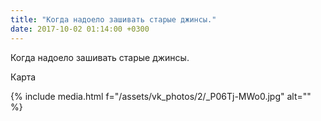 ```yaml
---
title: "Когда надоело зашивать старые джинсы."
date: 2017-10-02 01:14:00 +0300
---
```


Когда надоело зашивать старые джинсы.

Карта

{% include media.html f="/assets/vk_photos/2/_P06Tj-MWo0.jpg" alt="" %}
